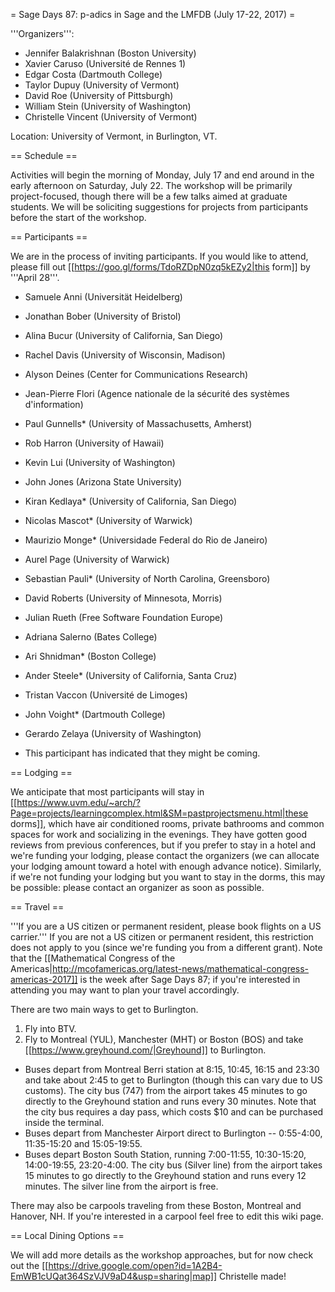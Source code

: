 = Sage Days 87: p-adics in Sage and the LMFDB (July 17-22, 2017) =

'''Organizers''':
 * Jennifer Balakrishnan (Boston University)
 * Xavier Caruso (Université de Rennes 1)
 * Edgar Costa (Dartmouth College)
 * Taylor Dupuy (University of Vermont)
 * David Roe (University of Pittsburgh)
 * William Stein (University of Washington)
 * Christelle Vincent (University of Vermont)

Location: University of Vermont, in Burlington, VT.

== Schedule ==

Activities will begin the morning of Monday, July 17 and end around in the early afternoon on Saturday, July 22.
The workshop will be primarily project-focused, though there will be a few talks aimed at graduate students.  We
will be soliciting suggestions for projects from participants before the start of the workshop.

== Participants ==

We are in the process of inviting participants. 
If you would like to attend, please fill out [[https://goo.gl/forms/TdoRZDpN0zq5kEZy2|this form]] by '''April 28'''. 

 * Samuele Anni (Universität Heidelberg)
 * Jonathan Bober (University of Bristol)
 * Alina Bucur (University of California, San Diego)
 * Rachel Davis (University of Wisconsin, Madison)
 * Alyson Deines (Center for Communications Research)
 * Jean-Pierre Flori (Agence nationale de la sécurité des systèmes d'information)
 * Paul Gunnells* (University of Massachusetts, Amherst)
 * Rob Harron (University of Hawaii)
 * Kevin Lui (University of Washington)
 * John Jones (Arizona State University)
 * Kiran Kedlaya* (University of California, San Diego)
 * Nicolas Mascot* (University of Warwick)
 * Maurizio Monge* (Universidade Federal do Rio de Janeiro)
 * Aurel Page (University of Warwick)
 * Sebastian Pauli* (University of North Carolina, Greensboro)
 * David Roberts (University of Minnesota, Morris)
 * Julian Rueth (Free Software Foundation Europe)
 * Adriana Salerno (Bates College)
 * Ari Shnidman* (Boston College)
 * Ander Steele* (University of California, Santa Cruz)
 * Tristan Vaccon (Université de Limoges)
 * John Voight* (Dartmouth College)
 * Gerardo Zelaya (University of Washington)

* This participant has indicated that they might be coming.

== Lodging ==

We anticipate that most participants will stay in [[https://www.uvm.edu/~arch/?Page=projects/learningcomplex.html&SM=pastprojectsmenu.html|these dorms]], which have air conditioned rooms, private bathrooms and common spaces for work and socializing in the evenings.  They have gotten good reviews from previous conferences, but if you prefer to stay in a hotel and we're funding your lodging, please contact the organizers (we can allocate your lodging amount toward a hotel with enough advance notice).  Similarly, if we're not funding your lodging but you want to stay in the dorms, this may be possible: please contact an organizer as soon as possible.

== Travel ==

'''If you are a US citizen or permanent resident, please book flights on a US carrier.'''  If you are not a US citizen or permanent resident, this restriction does not apply to you (since we're funding you from a different grant).  Note that the [[Mathematical Congress of the Americas|http://mcofamericas.org/latest-news/mathematical-congress-americas-2017]] is the week after Sage Days 87; if you're interested in attending you may want to plan your travel accordingly.

There are two main ways to get to Burlington.

 1. Fly into BTV.
 1. Fly to Montreal (YUL), Manchester (MHT) or Boston (BOS) and take [[https://www.greyhound.com/|Greyhound]] to Burlington.
  * Buses depart from Montreal Berri station at 8:15, 10:45, 16:15 and 23:30 and take about 2:45 to get to Burlington (though this can vary due to US customs).  The city bus (747) from the airport takes 45 minutes to go directly to the Greyhound station and runs every 30 minutes.  Note that the city bus requires a day pass, which costs $10 and can be purchased inside the terminal.
  * Buses depart from Manchester Airport direct to Burlington -- 0:55-4:00, 11:35-15:20 and 15:05-19:55.
  * Buses depart Boston South Station, running 7:00-11:55, 10:30-15:20, 14:00-19:55, 23:20-4:00.  The city bus (Silver line) from the airport takes 15 minutes to go directly to the Greyhound station and runs every 12 minutes.  The silver line from the airport is free.

There may also be carpools traveling from these Boston, Montreal and Hanover, NH.  If you're interested in a carpool feel free to edit this wiki page.

== Local Dining Options ==

We will add more details as the workshop approaches, but for now check out the [[https://drive.google.com/open?id=1A2B4-EmWB1cUQat364SzVJV9aD4&usp=sharing|map]] Christelle made!
